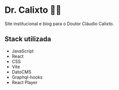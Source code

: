 
# Dr. Calixto 👨‍⚕️
Site institucional e blog para o Doutor Cláudio Calixto.



## Stack utilizada

* JavaScript
* React
* CSS
* Vite
* DatoCMS
* Graphql-hooks
* React Player

